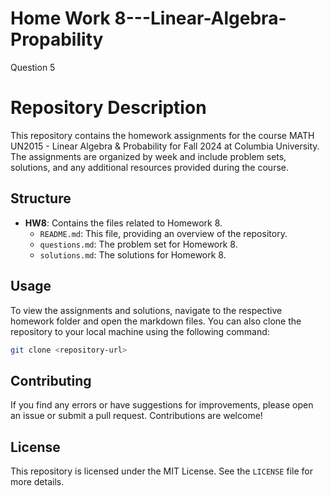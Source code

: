 # Home Work 8---Linear-Algebra-Propability

Question 5

# Repository Description

This repository contains the homework assignments for the course MATH UN2015 - Linear Algebra & Probability for Fall 2024 at Columbia University. The assignments are organized by week and include problem sets, solutions, and any additional resources provided during the course.

## Structure

- **HW8**: Contains the files related to Homework 8.
  - `README.md`: This file, providing an overview of the repository.
  - `questions.md`: The problem set for Homework 8.
  - `solutions.md`: The solutions for Homework 8.

## Usage

To view the assignments and solutions, navigate to the respective homework folder and open the markdown files. You can also clone the repository to your local machine using the following command:

```bash
git clone <repository-url>
```

## Contributing

If you find any errors or have suggestions for improvements, please open an issue or submit a pull request. Contributions are welcome!

## License

This repository is licensed under the MIT License. See the `LICENSE` file for more details.
